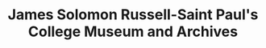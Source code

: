 ---
layout: repo
title: "James Solomon Russell-Saint Paul's College Museum and Archives"
id: 16637
permalink: repos/16637/
---